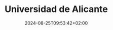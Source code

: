 ---
date: '2024-08-25T09:53:42+02:00' # date in which the content is created - defaults to "today"
title: 'Universidad de Alicante'
draft: false # set to "true" if you want to hide the content 

university: "Universidad de Alicante"
year: "2020-2025"
degree: "Grado en Ingeniería Informática"

---